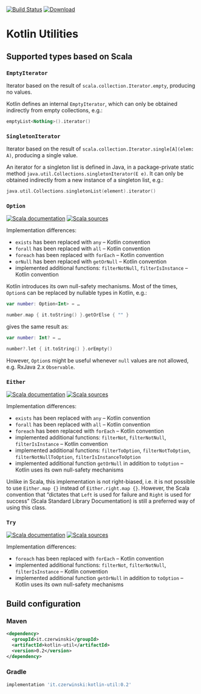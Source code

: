 [![Build Status](https://travis-ci.org/sczerwinski/kotlin-util.svg?branch=develop)](https://travis-ci.org/sczerwinski/kotlin-util)
[ ![Download](https://api.bintray.com/packages/sczerwinski/kotlin/kotlin-util/images/download.svg) ](https://bintray.com/sczerwinski/kotlin/kotlin-util/_latestVersion)

# Kotlin Utilities

## Supported types based on Scala

### `EmptyIterator`

Iterator based on the result of `scala.collection.Iterator.empty`, producing no values.

Kotlin defines an internal `EmptyIterator`, which can only be obtained indirectly
from empty collections, e.g.:

```kotlin
emptyList<Nothing>().iterator()
```

### `SingletonIterator`

Iterator based on the result of `scala.collection.Iterator.single[A](elem: A)`, producing a single value.

An iterator for a singleton list is defined in Java, in a package-private static method
`java.util.Collections.singletonIterator(E e)`. It can only be obtained indirectly
from a new instance of a singleton list, e.g.:
```kotlin
java.util.Collections.singletonList(element).iterator()
```

### `Option`

[![Scala documentation](https://img.shields.io/badge/scala-docs-blue.svg)](http://www.scala-lang.org/api/2.12.0/scala/Option.html)
[![Scala sources](https://img.shields.io/badge/scala-sources-blue.svg)](https://github.com/scala/scala/blob/v2.12.0/src/library/scala/Option.scala)

Implementation differences:

* `exists` has been replaced with `any` – Kotlin convention
* `forall` has been replaced with `all` – Kotlin convention
* `foreach` has been replaced with `forEach` – Kotlin convention
* `orNull` has been replaced with `getOrNull` – Kotlin convention
* implemented additional functions: `filterNotNull`, `filterIsInstance` – Kotlin convention

Kotlin introduces its own null-safety mechanisms.
Most of the times, `Option`s can be replaced by nullable types in Kotlin, e.g.:

```kotlin
var number: Option<Int> = …

number.map { it.toString() }.getOrElse { "" }
```

gives the same result as:

```kotlin
var number: Int? = …

number?.let { it.toString() }.orEmpty()
```

However, `Option`s might be useful whenever `null` values are not allowed,
e.g. RxJava 2.x `Observable`.

### `Either`

[![Scala documentation](https://img.shields.io/badge/scala-docs-blue.svg)](http://www.scala-lang.org/api/2.12.0/scala/util/Either.html)
[![Scala sources](https://img.shields.io/badge/scala-sources-blue.svg)](https://github.com/scala/scala/blob/v2.12.0/src/library/scala/util/Either.scala)

Implementation differences:

* `exists` has been replaced with `any` – Kotlin convention
* `forall` has been replaced with `all` – Kotlin convention
* `foreach` has been replaced with `forEach` – Kotlin convention
* implemented additional functions: `filterNot`, `filterNotNull`, `filterIsInstance` – Kotlin convention
* implemented additional functions: `filterToOption`, `filterNotToOption`, `filterNotNullToOption`, `filterIsInstanceToOption`
* implemented additional function `getOrNull` in addition to `toOption` – Kotlin uses its own null-safety mechanisms

Unlike in Scala, this implementation is not right-biased,
i.e. it is not possible to use `Either.map {}` instead of `Either.right.map {}`.
However, the Scala convention that “dictates that `Left` is used for failure and `Right` is used for success”
(Scala Standard Library Documentation) is still a preferred way of using this class.

### `Try`

[![Scala documentation](https://img.shields.io/badge/scala-docs-blue.svg)](http://www.scala-lang.org/api/2.12.0/scala/util/Try.html)
[![Scala sources](https://img.shields.io/badge/scala-sources-blue.svg)](https://github.com/scala/scala/blob/v2.12.0/src/library/scala/util/Try.scala)

Implementation differences:

* `foreach` has been replaced with `forEach` – Kotlin convention
* implemented additional functions: `filterNot`, `filterNotNull`, `filterIsInstance` – Kotlin convention
* implemented additional function `getOrNull` in addition to `toOption` – Kotlin uses its own null-safety mechanisms

## Build configuration

### Maven

```xml
<dependency>
  <groupId>it.czerwinski</groupId>
  <artifactId>kotlin-util</artifactId>
  <version>0.2</version>
</dependency>
```

### Gradle

```groovy
implementation 'it.czerwinski:kotlin-util:0.2'
```
